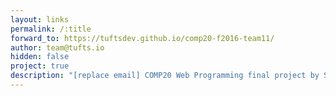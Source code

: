 ```yaml
---
layout: links
permalink: /:title
forward_to: https://tuftsdev.github.io/comp20-f2016-team11/
author: team@tufts.io
hidden: false
project: true
description: "[replace email] COMP20 Web Programming final project by Suruchi Devanahalli, Jeremy Engel, Lexie Kirsch, and Jeremy Shih"
---
```

